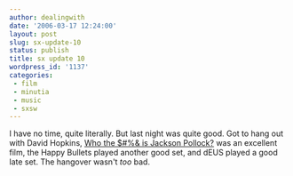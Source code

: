 ```yaml
---
author: dealingwith
date: '2006-03-17 12:24:00'
layout: post
slug: sx-update-10
status: publish
title: sx update 10
wordpress_id: '1137'
categories:
 - film
 - minutia
 - music
 - sxsw
---
```


I have no time, quite literally. But last night was quite good. Got to hang
out with David Hopkins, [Who the $#%& is Jackson Pollock?][1] was an excellent
film, the Happy Bullets played another good set, and dEUS played a good late
set. The hangover wasn't _too_ bad.

   [1]: http://2006.sxsw.com/film/screenings/film/F5453.html

